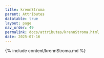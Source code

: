 ```yaml
---
title: krennStroma
parent: Attributes
datatable: true
layout: page
nav_order: 49
permalink: docs/attributes/krennStroma.html
date: 2025-07-16
---
```

{% include content/krennStroma.md %}

